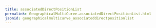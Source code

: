 ```yaml
---
title: associatedDirectPositionList
permalink: GeographicalMultiCurve.associatedDirectPositionList.html
jsonid: geographicalmulticurve_associateddirectpositionlist
---
```

